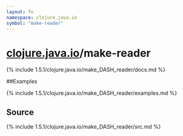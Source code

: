 ```yaml
---
layout: fn
namespace: clojure.java.io
symbol: "make-reader"
---
```


# [clojure.java.io](../)/make-reader

{% include 1.5.1/clojure.java.io/make_DASH_reader/docs.md %}

##Examples

{% include 1.5.1/clojure.java.io/make_DASH_reader/examples.md %}
## Source
{% include 1.5.1/clojure.java.io/make_DASH_reader/src.md %}

